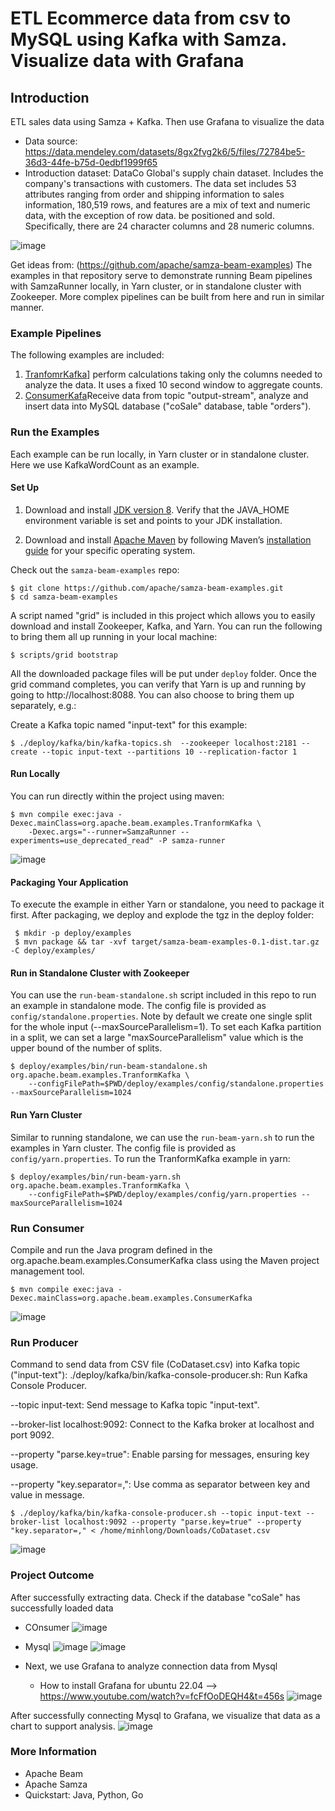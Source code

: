 # ETL Ecommerce data from csv to MySQL using Kafka with Samza. Visualize data with Grafana

## Introduction 

ETL sales data using Samza + Kafka. Then use Grafana to visualize the data
 - Data source: https://data.mendeley.com/datasets/8gx2fvg2k6/5/files/72784be5-36d3-44fe-b75d-0edbf1999f65
 - Introduction dataset: DataCo Global's supply chain dataset. Includes the company's transactions with customers. The data set includes 53 attributes ranging from order and shipping information to sales information, 180,519 rows, and features are a mix of text and numeric data, with the exception of row data. be positioned and sold. Specifically, there are 24 character columns and 28 numeric columns.

![image](https://github.com/lonGDiBo/ETL_ECommerce_Samza_Kafka/assets/115699195/afab84d9-3737-4f82-9c55-868b634b36b2)

Get ideas from: (https://github.com/apache/samza-beam-examples) The examples in that repository serve to demonstrate running Beam pipelines with SamzaRunner locally, in Yarn cluster, or in standalone cluster with Zookeeper. More complex pipelines can be built from here and run in similar manner.

### Example Pipelines
The following examples are included:

1. [TranfomrKafka](https://github.com/lonGDiBo/ETL_ECommerce_Samza_Kafka/blob/main/src/main/java/org/apache/beam/examples/TranformKafka.java)]  perform calculations taking only the columns needed to analyze the data. It uses a fixed 10 second window to aggregate counts.
2. [ConsumerKafa](https://github.com/lonGDiBo/ETL_ECommerce_Samza_Kafka/blob/main/src/main/java/org/apache/beam/examples/ConsumerKafka.java)Receive data from topic "output-stream", analyze and insert data into MySQL database ("coSale" database, table "orders").
### Run the Examples

Each example can be run locally, in Yarn cluster or in standalone cluster. Here we use KafkaWordCount as an example.

#### Set Up
1. Download and install [JDK version 8](https://www.oracle.com/technetwork/java/javase/downloads/jdk8-downloads-2133151.html). Verify that the JAVA_HOME environment variable is set and points to your JDK installation.

2. Download and install [Apache Maven](http://maven.apache.org/download.cgi) by following Maven’s [installation guide](http://maven.apache.org/install.html) for your specific operating system.

Check out the `samza-beam-examples` repo:

```
$ git clone https://github.com/apache/samza-beam-examples.git
$ cd samza-beam-examples
```

A script named "grid" is included in this project which allows you to easily download and install Zookeeper, Kafka, and Yarn.
You can run the following to bring them all up running in your local machine:

```
$ scripts/grid bootstrap
```

All the downloaded package files will be put under `deploy` folder. Once the grid command completes, 
you can verify that Yarn is up and running by going to http://localhost:8088. You can also choose to
bring them up separately, e.g.:

Create a Kafka topic named "input-text" for this example:

```
$ ./deploy/kafka/bin/kafka-topics.sh  --zookeeper localhost:2181 --create --topic input-text --partitions 10 --replication-factor 1
```
   
#### Run Locally
You can run directly within the project using maven:

```
$ mvn compile exec:java -Dexec.mainClass=org.apache.beam.examples.TranformKafka \
    -Dexec.args="--runner=SamzaRunner --experiments=use_deprecated_read" -P samza-runner
```

![image](https://github.com/lonGDiBo/ETL_ECommerce_Samza_Kafka/assets/115699195/724b350b-0192-4bc3-8919-268cdb30baf7)

#### Packaging Your Application
To execute the example in either Yarn or standalone, you need to package it first.
After packaging, we deploy and explode the tgz in the deploy folder:

```
 $ mkdir -p deploy/examples
 $ mvn package && tar -xvf target/samza-beam-examples-0.1-dist.tar.gz -C deploy/examples/
```

#### Run in Standalone Cluster with Zookeeper
You can use the `run-beam-standalone.sh` script included in this repo to run an example
in standalone mode. The config file is provided as `config/standalone.properties`. Note by
default we create one single split for the whole input (--maxSourceParallelism=1). To 
set each Kafka partition in a split, we can set a large "maxSourceParallelism" value which 
is the upper bound of the number of splits.

```
$ deploy/examples/bin/run-beam-standalone.sh org.apache.beam.examples.TranformKafka \
    --configFilePath=$PWD/deploy/examples/config/standalone.properties --maxSourceParallelism=1024
```

#### Run Yarn Cluster
Similar to running standalone, we can use the `run-beam-yarn.sh` to run the examples
in Yarn cluster. The config file is provided as `config/yarn.properties`. To run the 
TranformKafka example in yarn:

```
$ deploy/examples/bin/run-beam-yarn.sh org.apache.beam.examples.TranformKafka \
    --configFilePath=$PWD/deploy/examples/config/yarn.properties --maxSourceParallelism=1024
```

### Run Consumer
Compile and run the Java program defined in the org.apache.beam.examples.ConsumerKafka class using the Maven project management tool.
```
$ mvn compile exec:java -Dexec.mainClass=org.apache.beam.examples.ConsumerKafka
```

![image](https://github.com/lonGDiBo/ETL_ECommerce_Samza_Kafka/assets/115699195/c655079a-b09f-402e-a5d8-f29cdf8f2f5e)

### Run Producer
Command to send data from CSV file (CoDataset.csv) into Kafka topic ("input-text"):
./deploy/kafka/bin/kafka-console-producer.sh: Run Kafka Console Producer.

--topic input-text: Send message to Kafka topic "input-text".

--broker-list localhost:9092: Connect to the Kafka broker at localhost and port 9092.

--property "parse.key=true": Enable parsing for messages, ensuring key usage.

--property "key.separator=,": Use comma as separator between key and value in message.

```
$ ./deploy/kafka/bin/kafka-console-producer.sh --topic input-text --broker-list localhost:9092 --property "parse.key=true" --property "key.separator=," < /home/minhlong/Downloads/CoDataset.csv
```
![image](https://github.com/lonGDiBo/ETL_ECommerce_Samza_Kafka/assets/115699195/fef8c529-922d-4922-bba6-e9f57a290d53)

### Project Outcome
After successfully extracting data. Check if the database "coSale" has successfully loaded data
+ COnsumer
![image](https://github.com/lonGDiBo/ETL_ECommerce_Samza_Kafka/assets/115699195/5e9ccadb-cc47-400f-90e6-4402eff1c989)
+ Mysql
![image](https://github.com/lonGDiBo/ETL_ECommerce_Samza_Kafka/assets/115699195/430c87a9-9026-48de-bd75-8aee750b848d)
![image](https://github.com/lonGDiBo/ETL_ECommerce_Samza_Kafka/assets/115699195/6efac853-e452-4b43-93fa-30510d7803d1)

+ Next, we use Grafana to analyze connection data from Mysql
  + How to install Grafana for ubuntu 22.04 --> https://www.youtube.com/watch?v=fcFfOoDEQH4&t=456s
   ![image](https://github.com/lonGDiBo/ETL_ECommerce_Samza_Kafka/assets/115699195/0f1e545f-76a2-4f2d-9c30-1db1fac977c9)

After successfully connecting Mysql to Grafana, we visualize that data as a chart to support analysis.
![image](https://github.com/lonGDiBo/ETL_ECommerce_Samza_Kafka/assets/115699195/0d2f00d8-de37-43bb-91d4-c9fe02aa9816)

### More Information
- Apache Beam
- Apache Samza
- Quickstart: Java, Python, Go
